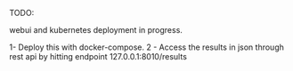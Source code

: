 TODO:

webui and kubernetes deployment in progress.

1- Deploy this with docker-compose.
2 - Access the results in json through rest api by hitting endpoint 127.0.0.1:8010/results
